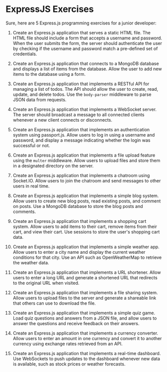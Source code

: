 
# ExpressJS Exercises 

Sure, here are 5 Express.js programming exercises for a junior developer:

1. Create an Express.js application that serves a static HTML file. The HTML file should include a form that accepts a username and password. When the user submits the form, the server should authenticate the user by checking if the username and password match a pre-defined set of credentials.

2. Create an Express.js application that connects to a MongoDB database and displays a list of items from the database. Allow the user to add new items to the database using a form.

3. Create an Express.js application that implements a RESTful API for managing a list of todos. The API should allow the user to create, read, update, and delete todos. Use the `body-parser` middleware to parse JSON data from requests.

4. Create an Express.js application that implements a WebSocket server. The server should broadcast a message to all connected clients whenever a new client connects or disconnects.

5. Create an Express.js application that implements an authentication system using passport.js. Allow users to log in using a username and password, and display a message indicating whether the login was successful or not.

6. Create an Express.js application that implements a file upload feature using the `multer` middleware. Allow users to upload files and store them in a designated directory on the server.

7. Create an Express.js application that implements a chatroom using Socket.IO. Allow users to join the chatroom and send messages to other users in real time.

8. Create an Express.js application that implements a simple blog system. Allow users to create new blog posts, read existing posts, and comment on posts. Use a MongoDB database to store the blog posts and comments.

9. Create an Express.js application that implements a shopping cart system. Allow users to add items to their cart, remove items from their cart, and view their cart. Use sessions to store the user's shopping cart data.

10. Create an Express.js application that implements a simple weather app. Allow users to enter a city name and display the current weather conditions for that city. Use an API such as OpenWeatherMap to retrieve the weather data.

11. Create an Express.js application that implements a URL shortener. Allow users to enter a long URL and generate a shortened URL that redirects to the original URL when visited.

12. Create an Express.js application that implements a file sharing system. Allow users to upload files to the server and generate a shareable link that others can use to download the file.

13. Create an Express.js application that implements a simple quiz game. Load quiz questions and answers from a JSON file, and allow users to answer the questions and receive feedback on their answers.

14. Create an Express.js application that implements a currency converter. Allow users to enter an amount in one currency and convert it to another currency using exchange rates retrieved from an API.

15. Create an Express.js application that implements a real-time dashboard. Use WebSockets to push updates to the dashboard whenever new data is available, such as stock prices or weather forecasts.